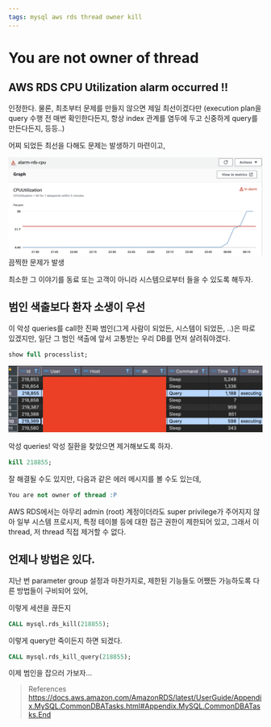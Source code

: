 ```yaml
---
tags: mysql aws rds thread owner kill
---
```


# You are not owner of thread

## AWS RDS CPU Utilization alarm occurred !!
인정한다. 물론, 최초부터 문제를 만들지 않으면 제일 최선이겠다만 (execution plan을 query 수행 전 매번 확인한다든지, 항상 index 관계를 염두에 두고 신중하게 query를 만든다든지, 등등..)

어찌 되었든 최선을 다해도 문제는 발생하기 마련이고,

![](../attachments/2022-07-13-13-03-59.png)
끔찍한 문제가 발생

최소한 그 이야기를 동료 또는 고객이 아니라 시스템으로부터 들을 수 있도록 해두자.

## 범인 색출보다 환자 소생이 우선
이 악성 queries를 call한 진짜 범인(그게 사람이 되었든, 시스템이 되었든, ..)은 따로 있겠지만, 일단 그 범인 색출에 앞서 고통받는 우리 DB를 먼저 살려줘야겠다.

```sql
show full processlist;
```

![](../attachments/2022-07-13-13-04-12.png)

악성 queries!
악성 질환을 찾았으면 제거해보도록 하자.

```sql
kill 218855;
```
잘 해결될 수도 있지만, 다음과 같은 에러 메시지를 볼 수도 있는데,

```sql
You are not owner of thread :P
```

AWS RDS에서는 아무리 admin (root) 계정이더라도 super privilege가 주어지지 않아 일부 시스템 프로시저, 특정 테이블 등에 대한 접근 권한이 제한되어 있고, 그래서 이 thread, 저 thread 직접 제거할 수 없다.

## 언제나 방법은 있다.
지난 번 parameter group 설정과 마찬가지로, 제한된 기능들도 어쨌든 가능하도록 다른 방법들이 구비되어 있어,

이렇게 세션을 끊든지

```sql
CALL mysql.rds_kill(218855);
```
이렇게 query만 죽이든지 하면 되겠다.

```sql
CALL mysql.rds_kill_query(218855);
```

이제 범인을 잡으러 가보자…

> References
> https://docs.aws.amazon.com/AmazonRDS/latest/UserGuide/Appendix.MySQL.CommonDBATasks.html#Appendix.MySQL.CommonDBATasks.End